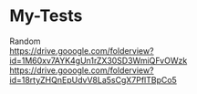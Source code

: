 # My-Tests
Random  
https://drive.gooogle.com/folderview?id=1M60xv7AYK4gUn1rZX30SD3WmiQFvOWzk  
https://drive.gooogle.com/folderview?id=18rtyZHQnEpUdvV8La5sCgX7PflTBpCo5
